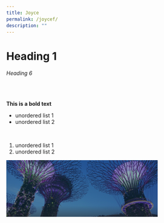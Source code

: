 ```yaml
---
title: Joyce
permalink: /joycef/
description: ""
---
```

<h1>Heading 1</h1>

<h6>Heading 6</h6>

<br>

<b>This is a bold text</b>

<ul>
	<li>unordered list 1</li>
	<li>unordered list 2</li>
</ul>

<br>

<ol>
	<li>unordered list 1</li>
	<li>unordered list 2</li>
</ol>

<img src="/images/hero-banner.png"
		 style="width:400px;">